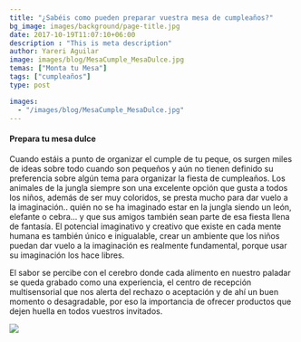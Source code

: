 ```yaml
---
title: "¿Sabéis como pueden preparar vuestra mesa de cumpleaños?"
bg_image: images/background/page-title.jpg
date: 2017-10-19T11:07:10+06:00
description : "This is meta description"
author: Yareri Aguilar
image: images/blog/MesaCumple_MesaDulce.jpg
temas: ["Monta tu Mesa"]
tags: ["cumpleaños"]
type: post

images:
  - "/images/blog/MesaCumple_MesaDulce.jpg"
---
```

#### Prepara tu mesa dulce

Cuando estáis a punto de organizar el cumple de tu peque, os surgen miles de ideas sobre todo cuando son pequeños y aún no tienen definido su preferencia sobre algún tema para organizar la fiesta de cumpleaños. Los animales de la jungla siempre son una excelente opción que gusta a todos los niños, además de ser muy coloridos, se presta mucho para dar vuelo a la imaginación.. quién no se ha imaginado estar en la jungla siendo un león, elefante o cebra… y que sus amigos también sean parte de esa fiesta llena de fantasía. El potencial imaginativo y creativo que existe en cada mente humana es también único e inigualable, crear un ambiente que los niños puedan dar vuelo a la imaginación es realmente fundamental, porque usar su imaginación los hace libres.

El sabor se percibe con el cerebro donde cada alimento en nuestro paladar se queda grabado como una experiencia, el centro de recepción multisensorial que nos alerta del rechazo o aceptación y de ahí un buen momento o desagradable, por eso la importancia de ofrecer productos que dejen huella en todos vuestros invitados.

![](/images/blog/MesaCumple_MesaDulce.jpg#img-thumbnail)
